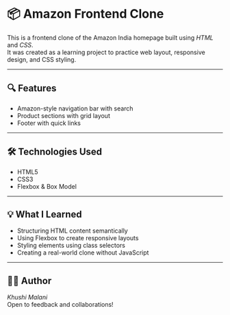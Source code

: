 # 📦 Amazon Frontend Clone

This is a frontend clone of the Amazon India homepage built using *HTML* and *CSS*.  
It was created as a learning project to practice web layout, responsive design, and CSS styling.

---

## 🔍 Features
- Amazon-style navigation bar with search  
- Product sections with grid layout  
- Footer with quick links  

---

## 🛠 Technologies Used
- HTML5  
- CSS3  
- Flexbox & Box Model  

---

## 💡 What I Learned
- Structuring HTML content semantically  
- Using Flexbox to create responsive layouts  
- Styling elements using class selectors  
- Creating a real-world clone without JavaScript

---

## 👩‍💻 Author
*Khushi Malani*  
Open to feedback and collaborations!
